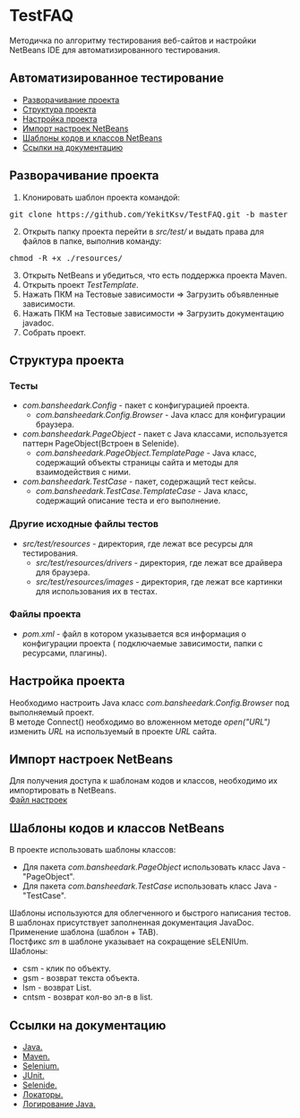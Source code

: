 # TestFAQ
Методичка по алгоритму тестирования веб-сайтов и настройки NetBeans IDE для автоматизированного тестирования.

## <a name="autotest">Автоматизированное тестирование
* [Разворачивание проекта](#deploy)
* [Структура проекта](#struc)
* [Настройка проекта](#settings)
* [Импорт настроек NetBeans](#import)
* [Шаблоны кодов и классов NetBeans](#tmpcode)
* [Ссылки на документацию](#linkdoc)

## <a name="deploy"> Разворачивание проекта

1. Клонировать шаблон проекта командой:
<pre>
git clone https://github.com/YekitKsv/TestFAQ.git -b master
</pre>
2. Открыть папку проекта перейти в _src/test/_ и выдать права для файлов в папке, выполнив команду:
<pre>
chmod -R +x ./resources/
</pre>
3. Открыть NetBeans и убедиться, что есть поддержка проекта Maven.
4. Открыть проект _TestTemplate_.
5. Нажать ПКМ на Тестовые зависимости => Загрузить объявленные зависимости.
6. Нажать ПКМ на Тестовые зависимости => Загрузить документацию javadoc.
7. Собрать проект.

## <a name="struc"> Структура проекта

### Тесты

* _com.bansheedark.Config_ - пакет с конфигурацией проекта.
  * _com.bansheedark.Config.Browser_ - Java класс для конфигурации браузера.
* _com.bansheedark.PageObject_ - пакет с Java классами, используется паттерн PageObject(Встроен в Selenide).
  * _com.bansheedark.PageObject.TemplatePage_ - Java класс, содержащий объекты страницы сайта и методы для взаимодействия с ними.
* _com.bansheedark.TestCase_ - пакет, содержащий тест кейсы.
  * _com.bansheedark.TestCase.TemplateCase_ - Java класс, содержащий описание теста и его выполнение.

### Другие исходные файлы тестов

* _src/test/resources_ - директория, где лежат все ресурсы для тестирования.
  * _src/test/resources/drivers_ - директория, где лежат все драйвера для браузера.
  * _src/test/resources/images_ - директория, где лежат все картинки для использования их в тестах.

### Файлы проекта

* _pom.xml_ - файл в котором указывается вся информация о конфигурации проекта ( подключаемые зависимости, папки с ресурсами, плагины).

## <a name="settings"> Настройка проекта

Необходимо настроить Java класс _com.bansheedark.Config.Browser_ под выполняемый проект.<br/>
В методе Connect() необходимо во вложенном методе _open("URL")_ изменить _URL_ на используемый в проекте _URL_ сайта.<br/>

## <a name="import"> Импорт настроек NetBeans

Для получения доступа к шаблонам кодов и классов, необходимо их импортировать в NetBeans.<br/>
[Файл настроек](.netbeans.zip)<br/>

## <a name="tmpcode"> Шаблоны кодов и классов NetBeans

В проекте использовать шаблоны классов:
* Для пакета _com.bansheedark.PageObject_ использовать класс Java - "PageObject".
* Для пакета _com.bansheedark.TestCase_ использовать класс Java - "TestCase".

Шаблоны используются для облегченного и быстрого написания тестов. В шаблонах присутствует заполненная документация JavaDoc.<br/>
Применение шаблона (шаблон + TAB).<br/>
Постфикс _sm_ в шаблоне указывает на сокращение sELENIUm.<br/>
Шаблоны:
* csm - клик по объекту.
* gsm - возврат текста объекта.
* lsm - возврат List<SelenideElement>. 
* cntsm - возврат кол-во эл-в в list.

## <a name="linkdoc"> Ссылки на документацию

* [Java.](https://docs.oracle.com/javase/7/docs/api/)
* [Maven.](http://maven.apache.org/guides/)
* [Selenium.](https://www.seleniumhq.org/docs/)
* [JUnit.](https://junit.org/junit4/javadoc/latest/)
* [Selenide.](http://ru.selenide.org/documentation.html)
* [Локаторы.](https://kreisfahrer.gitbooks.io/selenium-webdriver/content/webdriver_api_slozhnie_vzaimodeistviya/lokatori_css,_xpath,_jquery.html)
* [Логирование Java.](https://habrahabr.ru/post/130195/)

